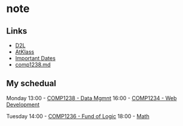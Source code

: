 # note
## Links
- [D2L](https://learn.georgebrown.ca)
- [AtKlass](https://app.atklass.com)
- [Important Dates](https://www.georgebrown.ca/current-students/important-dates?term=27246&category=131)
- [comp1238.md](https://github.com/ZohraMirzaiy/note/blob/main/comp1238.md)  

## My schedual 
Monday
13:00  - [COMP1238 - Data Mgmnt](https://learn.georgebrown.ca/d2l/home/334969) 
16:00  - [COMP1234 - Web Development](https://learn.georgebrown.ca/d2l/home/342901) 

Tuesday
14:00 - [COMP1236 - Fund of Logic](https://learn.georgebrown.ca/d2l/home/337951) 
18:00 - [Math](https://learn.georgebrown.ca/d2l/home/319795)


